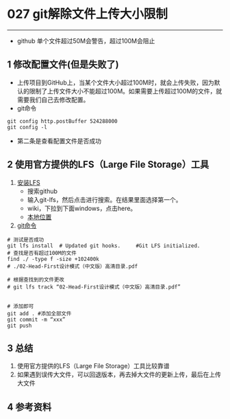 # 027 git解除文件上传大小限制        
---

- github 单个文件超过50M会警告，超过100M会阻止   
## 1 修改配置文件(但是失败了)  
- 上传项目到GitHub上，当某个文件大小超过100M时，就会上传失败，因为默认的限制了上传文件大小不能超过100M。如果需要上传超过100M的文件，就需要我们自己去修改配置。   
- git命令   
```git
git config http.postBuffer 524288000
git config -l    
```

- 第二条是查看配置文件是否成功   
## 2 使用官方提供的LFS（Large File Storage）工具  
1. [安装LFS][1]   
	- 搜索github   
	- 输入git-lfs，然后点击进行搜索。在结果里面选择第一个。  
	- wiki，下拉到下面windows，点击here。   
	- [本地位置](E:/00-software-installation/28-git-lfs-windows-v2.10.0.exe)    
2. [git命令][3]  
```git
# 测试是否成功  
git lfs install  # Updated git hooks.     #Git LFS initialized.
# 查找是否有超过100M的文件  
find ./ -type f -size +102400k   
# ./02-Head-First设计模式（中文版）高清目录.pdf

# 根据查找到的文件更改  
# git lfs track “02-Head-First设计模式（中文版）高清目录.pdf” 


# 添加即可  
git add . #添加全部文件
git commit -m “xxx”
git push
```



## 3 总结   
1. 使用官方提供的LFS（Large File Storage）工具比较靠谱  
2. 如果遇到误传大文件，可以回退版本，再去掉大文件的更新上传，最后在上传大文件  

## 4 参考资料    
[1]:https://jingyan.baidu.com/article/ce09321b14cda76bfe858f77.html
[2]:https://zhuanlan.zhihu.com/p/106295945
[3]:https://blog.csdn.net/xxxvvvop/article/details/83098669?depth_1-utm_source=distribute.pc_relevant.none-task-blog-BlogCommendFromBaidu-2&utm_source=distribute.pc_relevant.none-task-blog-BlogCommendFromBaidu-2
[4]:https://blog.csdn.net/cuncaojin/article/details/100904386